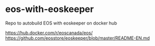 # eos-with-eoskeeper

Repo to autobuild EOS with eoskeeper on docker hub

https://hub.docker.com/r/eoscanada/eos/  https://github.com/eosstore/eoskeeper/blob/master/README-EN.md
